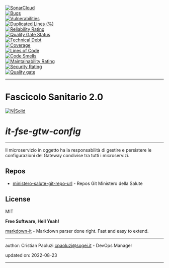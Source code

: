 [![SonarCloud](https://sonarcloud.io/images/project_badges/sonarcloud-black.svg)](https://sonarcloud.io/summary/new_code?id=it.finanze.sanita.fse2%3Agtw-config-ms)
<br/>
[![Bugs](https://sonarcloud.io/api/project_badges/measure?project=it.finanze.sanita.fse2%3Agtw-config-ms&metric=bugs)](https://sonarcloud.io/summary/new_code?id=it.finanze.sanita.fse2%3Agtw-config-ms)
<br/>
[![Vulnerabilities](https://sonarcloud.io/api/project_badges/measure?project=it.finanze.sanita.fse2%3Agtw-config-ms&metric=vulnerabilities)](https://sonarcloud.io/summary/new_code?id=it.finanze.sanita.fse2%3Agtw-config-ms)
<br/>
[![Duplicated Lines (%)](https://sonarcloud.io/api/project_badges/measure?project=it.finanze.sanita.fse2%3Agtw-config-ms&metric=duplicated_lines_density)](https://sonarcloud.io/summary/new_code?id=it.finanze.sanita.fse2%3Agtw-config-ms)
<br/>
[![Reliability Rating](https://sonarcloud.io/api/project_badges/measure?project=it.finanze.sanita.fse2%3Agtw-config-ms&metric=reliability_rating)](https://sonarcloud.io/summary/new_code?id=it.finanze.sanita.fse2%3Agtw-config-ms)
<br/>
[![Quality Gate Status](https://sonarcloud.io/api/project_badges/measure?project=it.finanze.sanita.fse2%3Agtw-config-ms&metric=alert_status)](https://sonarcloud.io/summary/new_code?id=it.finanze.sanita.fse2%3Agtw-config-ms)
<br/>
[![Technical Debt](https://sonarcloud.io/api/project_badges/measure?project=it.finanze.sanita.fse2%3Agtw-config-ms&metric=sqale_index)](https://sonarcloud.io/summary/new_code?id=it.finanze.sanita.fse2%3Agtw-config-ms)
<br/>
[![Coverage](https://sonarcloud.io/api/project_badges/measure?project=it.finanze.sanita.fse2%3Agtw-config-ms&metric=coverage)](https://sonarcloud.io/summary/new_code?id=it.finanze.sanita.fse2%3Agtw-config-ms)
<br/>
[![Lines of Code](https://sonarcloud.io/api/project_badges/measure?project=it.finanze.sanita.fse2%3Agtw-config-ms&metric=ncloc)](https://sonarcloud.io/summary/new_code?id=it.finanze.sanita.fse2%3Agtw-config-ms)
<br/>
[![Code Smells](https://sonarcloud.io/api/project_badges/measure?project=it.finanze.sanita.fse2%3Agtw-config-ms&metric=code_smells)](https://sonarcloud.io/summary/new_code?id=it.finanze.sanita.fse2%3Agtw-config-ms)
<br/>
[![Maintainability Rating](https://sonarcloud.io/api/project_badges/measure?project=it.finanze.sanita.fse2%3Agtw-config-ms&metric=sqale_rating)](https://sonarcloud.io/summary/new_code?id=it.finanze.sanita.fse2%3Agtw-config-ms)
<br/>
[![Security Rating](https://sonarcloud.io/api/project_badges/measure?project=it.finanze.sanita.fse2%3Agtw-config-ms&metric=security_rating)](https://sonarcloud.io/summary/new_code?id=it.finanze.sanita.fse2%3Agtw-config-ms)
<br/>
[![Quality gate](https://sonarcloud.io/api/project_badges/quality_gate?project=it.finanze.sanita.fse2%3Agtw-config-ms)](https://sonarcloud.io/summary/new_code?id=it.finanze.sanita.fse2%3Agtw-config-ms)
<br/>

---

# Fascicolo Sanitario 2.0
[![N|Solid](https://www.sogei.it/content/dam/sogei/loghi/Sogei_logo_304.svg)](https://www.sogei.it/it/sogei-homepage.html)

# _it-fse-gtw-config_


---

Il microservizio in oggetto ha la responsabilità di gestire e persistere le configurazioni del Gateway condivise tra tutti i microservizi.

## Repos
- [ministero-salute-git-repo-url] - Repos Git Ministero della Salute

## License

MIT

**Free Software, Hell Yeah!**

[markdown-it] - Markdown parser done right. Fast and easy to extend.

[//]: # (These are reference links used in the body of this note and get stripped out when the markdown processor does its job. There is no need to format nicely because it shouldn't be seen. Thanks SO - http://stackoverflow.com/questions/4823468/store-comments-in-markdown-syntax)
[markdown-it]: <https://github.com/markdown-it/markdown-it>
[ministero-salute-git-repo-url]: <https://github.com/ministero-salute/it-fse-gtw-config.git>
[Spring Boot]: <https://spring.io/projects/spring-boot>
[Maven]: <https://maven.apache.org/>

---
author: Cristian Paoluzi <cpaoluzi@sogei.it> - DevOps Manager

updated on: 2022-08-23

---